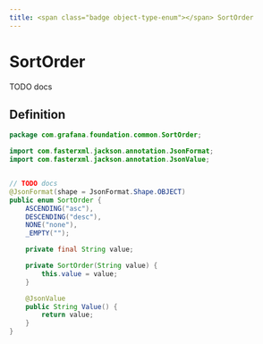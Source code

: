 ```yaml
---
title: <span class="badge object-type-enum"></span> SortOrder
---
```

# <span class="badge object-type-enum"></span> SortOrder

TODO docs

## Definition

```java
package com.grafana.foundation.common.SortOrder;

import com.fasterxml.jackson.annotation.JsonFormat;
import com.fasterxml.jackson.annotation.JsonValue;


// TODO docs
@JsonFormat(shape = JsonFormat.Shape.OBJECT)
public enum SortOrder {
    ASCENDING("asc"),
    DESCENDING("desc"),
    NONE("none"),
    _EMPTY("");

    private final String value;

    private SortOrder(String value) {
        this.value = value;
    }

    @JsonValue
    public String Value() {
        return value;
    }
}

```
